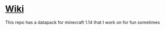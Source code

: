 # [Wiki](https://github.com/Setherizor/infinity-realm/wiki)
This repo has a datapack for minecraft 1.14 that I work on for fun sometimes

